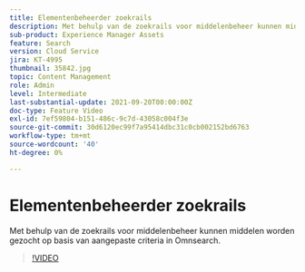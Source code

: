 ```yaml
---
title: Elementenbeheerder zoekrails
description: Met behulp van de zoekrails voor middelenbeheer kunnen middelen worden gezocht op basis van aangepaste criteria in Omnsearch.
sub-product: Experience Manager Assets
feature: Search
version: Cloud Service
jira: KT-4995
thumbnail: 35842.jpg
topic: Content Management
role: Admin
level: Intermediate
last-substantial-update: 2021-09-20T00:00:00Z
doc-type: Feature Video
exl-id: 7ef59804-b151-486c-9c7d-43058c004f3e
source-git-commit: 30d6120ec99f7a95414dbc31c0cb002152bd6763
workflow-type: tm+mt
source-wordcount: '40'
ht-degree: 0%

---
```


# Elementenbeheerder zoekrails

Met behulp van de zoekrails voor middelenbeheer kunnen middelen worden gezocht op basis van aangepaste criteria in Omnsearch.

>[!VIDEO](https://video.tv.adobe.com/v/35842?quality=12&learn=on)
